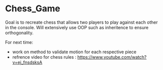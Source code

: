 ﻿# Chess_Game
Goal is to recreate chess that allows two players to play against each other in the console. Will extensively use OOP such as inheritence to ensure orthogonality.

For next time:
- work on method to validate motion for each respective piece
- refrence video for chess rules : https://www.youtube.com/watch?v=ej_fnsdsksA
